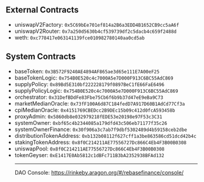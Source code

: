 ## External Contracts
* uniswapV2Factory: `0x5C69bEe701ef814a2B6a3EDD4B1652CB9cc5aA6f`
* uniswapV2Router: `0x7a250d5630b4cf539739df2c5dacb4c659f2488d`
* weth: `0xc778417e063141139fce010982780140aa0cd5ab`

## System Contracts
* baseToken: `0x3B572F9240AE4894AF865ae3d65e111E7A00eF25`
* baseTokenLogic: `0x754B0E520c4c7000A5e7D000F913C6BC55AdC869`
* supplyPolicy: `0x89Bd5E310bf222228179f0897BeC1fE66FaE6496`
* supplyPolicyLogic: `0x754B0E520c4c7000A5e7D000F913C6BC55AdC869`
* orchestrator: `0x31DefBDdFe83Fbe75Cb6f6b9b37d47eE9eBa9C73`
* marketMedianOracle: `0x73fF100A6d87C184fedD7A917D60B1AdCd77Cf3a`
* cpiMedianOracle: `0x4151769CBEDcc2B9DEc15b09c412d0fcA593458b`
* proxyAdmin: `0x5860db8e032979218fEDE53e20198e97F53c3C31`
* systemOwner: `0xbf65c4b2344085a179dfd43c506eb71177f35c26`
* systemOwnerFinance: `0x30f906a3c7ab7f9dbf5302489d4b59158ceb2dbe`
* distributionTokenAddress: `0xb132b08112f627cff1a3be863586cd51dcd42b4c`
* stakingTokenAddress: `0x8f0C214211AE77556727Dc866C4Eb4F3B00B0308`
* uniswapPool: `0x8f0C214211AE77556727Dc866C4Eb4F3B00B0308`
* tokenGeyser: `0xE1417E0Ab5812c1dBFc711B3bA2352938BFAd132`
  ___
  DAO Console:
  https://rinkeby.aragon.org/#/rebasefinance/console/